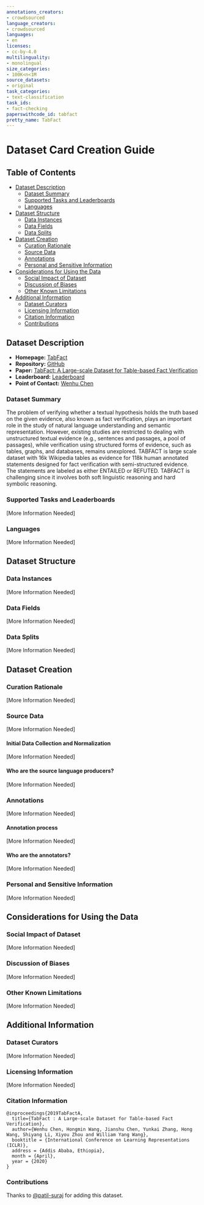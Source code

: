 ```yaml
---
annotations_creators:
- crowdsourced
language_creators:
- crowdsourced
languages:
- en
licenses:
- cc-by-4.0
multilinguality:
- monolingual
size_categories:
- 100K<n<1M
source_datasets:
- original
task_categories:
- text-classification
task_ids:
- fact-checking
paperswithcode_id: tabfact
pretty_name: TabFact
---
```


# Dataset Card Creation Guide

## Table of Contents
- [Dataset Description](#dataset-description)
  - [Dataset Summary](#dataset-summary)
  - [Supported Tasks and Leaderboards](#supported-tasks-and-leaderboards)
  - [Languages](#languages)
- [Dataset Structure](#dataset-structure)
  - [Data Instances](#data-instances)
  - [Data Fields](#data-fields)
  - [Data Splits](#data-splits)
- [Dataset Creation](#dataset-creation)
  - [Curation Rationale](#curation-rationale)
  - [Source Data](#source-data)
  - [Annotations](#annotations)
  - [Personal and Sensitive Information](#personal-and-sensitive-information)
- [Considerations for Using the Data](#considerations-for-using-the-data)
  - [Social Impact of Dataset](#social-impact-of-dataset)
  - [Discussion of Biases](#discussion-of-biases)
  - [Other Known Limitations](#other-known-limitations)
- [Additional Information](#additional-information)
  - [Dataset Curators](#dataset-curators)
  - [Licensing Information](#licensing-information)
  - [Citation Information](#citation-information)
  - [Contributions](#contributions)

## Dataset Description

- **Homepage:** [TabFact](https://tabfact.github.io/index.html)
- **Repository:** [GitHub](https://github.com/wenhuchen/Table-Fact-Checking)
- **Paper:** [TabFact: A Large-scale Dataset for Table-based Fact Verification](https://arxiv.org/abs/1909.02164)
- **Leaderboard:** [Leaderboard](https://competitions.codalab.org/competitions/21611)
- **Point of Contact:** [Wenhu Chen](wenhuchen@cs.ucsb.edu)

### Dataset Summary

The problem of verifying whether a textual hypothesis holds the truth based on the given evidence, also known as fact verification, plays an important role in the study of natural language understanding and semantic representation. However, existing studies are restricted to dealing with unstructured textual evidence (e.g., sentences and passages, a pool of passages), while verification using structured forms of evidence, such as tables, graphs, and databases, remains unexplored. TABFACT is large scale dataset with 16k Wikipedia tables as evidence for 118k human annotated statements designed for fact verification with semi-structured evidence. The statements are labeled as either ENTAILED or REFUTED. TABFACT is challenging since it involves both soft linguistic reasoning and hard symbolic reasoning.

### Supported Tasks and Leaderboards

[More Information Needed]

### Languages

[More Information Needed]

## Dataset Structure

### Data Instances

[More Information Needed]

### Data Fields

[More Information Needed]

### Data Splits

[More Information Needed]
## Dataset Creation

### Curation Rationale

[More Information Needed]

### Source Data

[More Information Needed]

#### Initial Data Collection and Normalization

[More Information Needed]

#### Who are the source language producers?

[More Information Needed]

### Annotations

[More Information Needed]

#### Annotation process

[More Information Needed]

#### Who are the annotators?

[More Information Needed]

### Personal and Sensitive Information

[More Information Needed]

## Considerations for Using the Data

### Social Impact of Dataset

[More Information Needed]

### Discussion of Biases

[More Information Needed]

### Other Known Limitations

[More Information Needed]

## Additional Information

### Dataset Curators

[More Information Needed]

### Licensing Information

[More Information Needed]

### Citation Information

```
@inproceedings{2019TabFactA,
  title={TabFact : A Large-scale Dataset for Table-based Fact Verification},
  author={Wenhu Chen, Hongmin Wang, Jianshu Chen, Yunkai Zhang, Hong Wang, Shiyang Li, Xiyou Zhou and William Yang Wang},
  booktitle = {International Conference on Learning Representations (ICLR)},
  address = {Addis Ababa, Ethiopia},
  month = {April},
  year = {2020}
}
```

### Contributions

Thanks to [@patil-suraj](https://github.com/patil-suraj) for adding this dataset.
